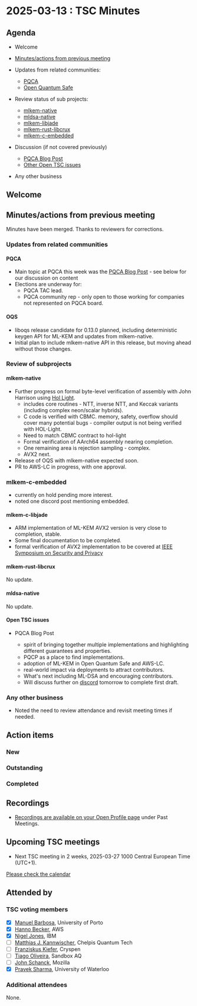 # 2025-03-13 :  TSC Minutes

## Agenda

* Welcome

* [Minutes/actions from previous meeting](../2025-02-27/minutes.md)

* Updates from related communities:
  * [PQCA](https://github.com/PQCA)
  * [Open Quantum Safe](https://github.com/open-quantum-safe)

* Review status of sub projects:

  * [mlkem-native](https://github.com/pq-code-package/mlkem-native)
  * [mldsa-native](https://github.com/pq-code-package/mldsa-native)
  * [mlkem-libjade](https://github.com/pq-code-package/mlkem-libjade)
  * [mlkem-rust-libcrux](https://github.com/pq-code-package/mlkem-rust-libcrux)
  * [mlkem-c-embedded](https://github.com/pq-code-package/mlkem-c-embedded)

* Discussion (if not covered previously)

  * [PQCA Blog Post](https://github.com/PQCA/TAC/issues/65)
  * [Other Open TSC issues](https://github.com/orgs/pq-code-package/projects/4/views/1)

* Any other business

## Welcome


## Minutes/actions from previous meeting

Minutes have been merged. Thanks to reviewers for corrections.

### Updates from related communities

#### PQCA

* Main topic at PQCA this week was the [PQCA Blog Post](https://github.com/PQCA/TAC/issues/65) - see below for our discussion on content
* Elections are underway for:
  * PQCA TAC lead.
  * PQCA community rep - only open to those working for companies not represented on PQCA board.

#### OQS

* liboqs release candidate for 0.13.0 planned, including deterministic keygen API for ML-KEM and updates from mlkem-native.
* Initial plan to include mlkem-native API in this release, but moving ahead without those changes.

### Review of subprojects

#### mlkem-native

* Further progress on formal byte-level verification of assembly with John Harrison using [Hol Light](https://hol-light.github.io/).
  * includes core routines - NTT, inverse NTT, and Keccak variants (including complex neon/scalar hybrids).
  * C code is verified with CBMC. memory, safety, overflow should cover many potential bugs - compiler output is not being verified with HOL-Light.
  * Need to match CBMC contract to hol-light
  * Formal verification of AArch64 assembly nearing completion.
  * One remaining area is rejection sampling - complex.
  * AVX2 next.
* Release of OQS with mlkem-native expected soon.
* PR to AWS-LC in progress, with one approval.  

### mlkem-c-embedded

* currently on hold pending more interest.
* noted one discord post mentioning embedded.

#### mlkem-c-libjade

* ARM implementation of ML-KEM AVX2 version is very close to completion, stable.
* Some final documentation to be completed.  
* formal verification of AVX2 implementation to be covered at [IEEE Symposium on Security and Privacy](https://sp2025.ieee-security.org/)

#### mlkem-rust-libcrux

No update.

#### mldsa-native

No update.

#### Open TSC issues

* PQCA Blog Post

  * spirit of bringing together multiple implementations and highlighting different guarantees and properties.
  * PQCP as a place to find implementations.
  * adoption of ML-KEM in Open Quantum Safe and AWS-LC.
  * real-world impact via deployments to attract contributors.
  * What's next including ML-DSA and encouraging contributors.
  * Will discuss further on [discord](https://discord.com/invite/xyVnwzfg5R) tomorrow to complete first draft.


### Any other business

* Noted the need to review attendance and revisit meeting times if needed.

## Action items

### New

### Outstanding

### Completed

## Recordings

* [Recordings are available on your Open Profile page](https://openprofile.dev/my-meetings) under Past Meetings.

## Upcoming TSC meetings

* Next TSC meeting in 2 weeks, 2025-03-27 1000 Central European Time (UTC+1).

[Please check the calendar](https://pqca.org/calendar/)

## Attended by

### TSC voting members

* [X] [Manuel Barbosa](https://github.com/mbbarbosa), University of Porto
* [X] [Hanno Becker](https://github.com/hanno-becker), AWS
* [X] [Nigel Jones](https://github.com/planetf1), IBM
* [ ] [Matthias J. Kannwischer](https://github.com/mkannwischer), Chelpis Quantum Tech
* [ ] [Franziskus Kiefer](https://github.com/franziskuskiefer), Cryspen
* [ ] [Tiago Oliveira](https://github.com/tfaoliveira), Sandbox AQ
* [ ] [John Schanck](https://github.com/jschanck), Mozilla
* [X] [Pravek Sharma](https://github.com/praveksharma), University of Waterloo

### Additional attendees

None.
